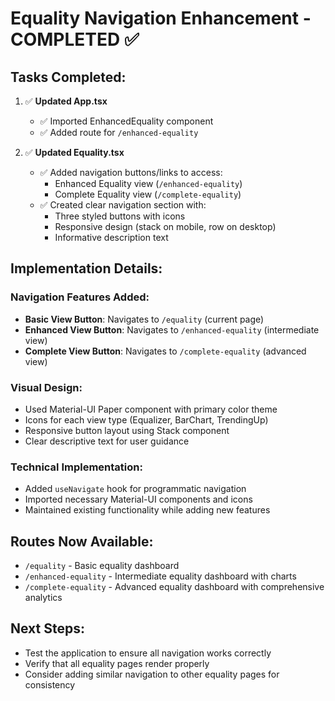 # Equality Navigation Enhancement - COMPLETED ✅

## Tasks Completed:

1. ✅ **Updated App.tsx**
   - ✅ Imported EnhancedEquality component
   - ✅ Added route for `/enhanced-equality`

2. ✅ **Updated Equality.tsx**
   - ✅ Added navigation buttons/links to access:
     - Enhanced Equality view (`/enhanced-equality`)
     - Complete Equality view (`/complete-equality`)
   - ✅ Created clear navigation section with:
     - Three styled buttons with icons
     - Responsive design (stack on mobile, row on desktop)
     - Informative description text

## Implementation Details:

### Navigation Features Added:
- **Basic View Button**: Navigates to `/equality` (current page)
- **Enhanced View Button**: Navigates to `/enhanced-equality` (intermediate view)
- **Complete View Button**: Navigates to `/complete-equality` (advanced view)

### Visual Design:
- Used Material-UI Paper component with primary color theme
- Icons for each view type (Equalizer, BarChart, TrendingUp)
- Responsive button layout using Stack component
- Clear descriptive text for user guidance

### Technical Implementation:
- Added `useNavigate` hook for programmatic navigation
- Imported necessary Material-UI components and icons
- Maintained existing functionality while adding new features

## Routes Now Available:
- `/equality` - Basic equality dashboard
- `/enhanced-equality` - Intermediate equality dashboard with charts  
- `/complete-equality` - Advanced equality dashboard with comprehensive analytics

## Next Steps:
- Test the application to ensure all navigation works correctly
- Verify that all equality pages render properly
- Consider adding similar navigation to other equality pages for consistency
